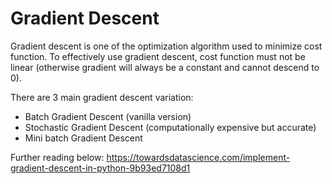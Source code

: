 # Gradient Descent
Gradient descent is one of the optimization algorithm used to minimize cost function. To effectively use gradient descent, cost function must not be linear (otherwise gradient will always be a constant and cannot descend to 0).

There are 3 main gradient descent variation:
- Batch Gradient Descent (vanilla version)
- Stochastic Gradient Descent (computationally expensive but accurate)
- Mini batch Gradient Descent

Further reading below:
https://towardsdatascience.com/implement-gradient-descent-in-python-9b93ed7108d1
